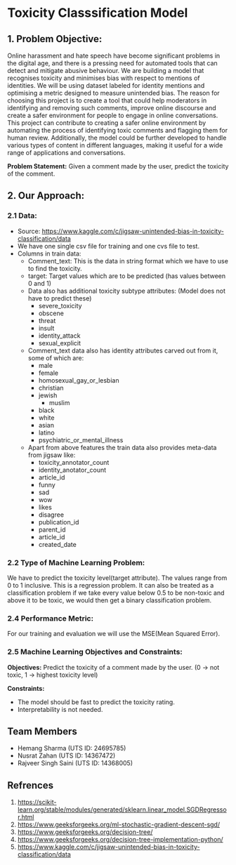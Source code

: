# Toxicity Classsification Model

## 1. Problem Objective:
Online harassment and hate speech have become significant problems in the digital age, and there is a pressing need for automated tools that can detect and mitigate abusive behaviour. We are building a model that recognises toxicity and minimises bias with respect to mentions of identities. We will be using dataset labeled for identity mentions and optimising a metric designed to measure unintended bias. The reason for choosing this project is to create a tool that could help moderators in identifying and removing such comments, improve online discourse and create a safer environment for people to engage in online conversations.<br>
This project can contribute to creating a safer online environment by automating the process of identifying toxic comments and flagging them for human review. Additionally, the model could be further developed to handle various types of content in different languages, making it useful for a wide range of applications and conversations.

**Problem Statement:** Given a comment made by the user, predict the toxicity of the comment.

## 2. Our Approach:

### 2.1 Data: 

- Source: https://www.kaggle.com/c/jigsaw-unintended-bias-in-toxicity-classification/data
- We have one single csv file for training and one cvs file to test.
- Columns in train data:
	- Comment_text: This is the data in string format which we have to use to find the toxicity.
	- target: Target values which are to be predicted (has values between 0 and 1)
	- Data also has additional toxicity subtype attributes: (Model does not have to predict these)
		- severe_toxicity
		- obscene
		- threat
		- insult
		- identity_attack
		- sexual_explicit
	- Comment_text data also has identity attributes carved out from it, some of which are:
		- male
		- female
		- homosexual_gay_or_lesbian
		- christian
		- jewish
	        - muslim
		- black
		- white
		- asian
		- latino
		- psychiatric_or_mental_illness
	- Apart from above features the train data also provides meta-data from jigsaw like:
		- toxicity_annotator_count
		- identity_anotator_count
		- article_id
		- funny
		- sad
		- wow
		- likes
		- disagree
		- publication_id
		- parent_id
		- article_id
		- created_date

### 2.2 Type of Machine Learning Problem:
We have to predict the toxicity level(target attribute). The values range from 0 to 1 inclusive. This is a regression problem. It can also be treated as a classification problem if we take every value below 0.5 to be non-toxic and above it to be toxic, we would then get a binary classification problem.



### 2.4 Performance Metric:
For our training and evaluation we will use the MSE(Mean Squared Error).

### 2.5 Machine Learning Objectives and Constraints:

**Objectives:** Predict the toxicity of a comment made by the user. (0 -> not toxic, 1 -> highest toxicity level)

**Constraints:**

- The model should be fast to predict the toxicity rating.
- Interpretability is not needed.

## Team Members

- Hemang Sharma (UTS ID: 24695785)
- Nusrat Zahan (UTS ID: 14367472)
- Rajveer Singh Saini (UTS ID: 14368005)

## Refrences 
1. https://scikit-learn.org/stable/modules/generated/sklearn.linear_model.SGDRegressor.html
2. https://www.geeksforgeeks.org/ml-stochastic-gradient-descent-sgd/
3. https://www.geeksforgeeks.org/decision-tree/
4. https://www.geeksforgeeks.org/decision-tree-implementation-python/
5. https://www.kaggle.com/c/jigsaw-unintended-bias-in-toxicity-classification/data